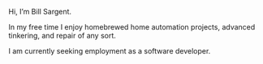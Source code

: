 Hi, I’m Bill Sargent.

  In my free time I enjoy homebrewed home automation projects, advanced tinkering, and repair of any sort. 

  I am currently seeking employment as a software developer.
  


<!---
SargentBill/SargentBill is a ✨ special ✨ repository because its `README.md` (this file) appears on your GitHub profile.
You can click the Preview link to take a look at your changes.
--->
